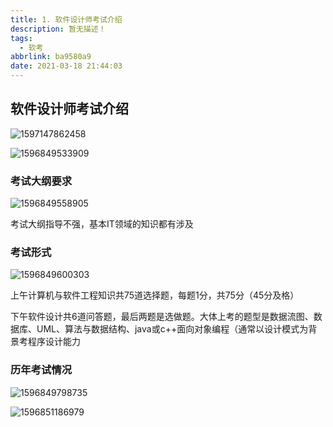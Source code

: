 ```yaml
---
title: 1. 软件设计师考试介绍
description: 暂无描述！
tags:
  - 软考
abbrlink: ba9580a9
date: 2021-03-18 21:44:03
---
```






## 软件设计师考试介绍

![1597147862458](http://blog.cdn.ionluo.cn/blog/1597147661322.png)

![1596849533909](http://blog.cdn.ionluo.cn/blog/1596849533909.png)



### 考试大纲要求

![1596849558905](http://blog.cdn.ionluo.cn/blog/1596849558905.png)

考试大纲指导不强，基本IT领域的知识都有涉及

### 考试形式

![1596849600303](http://blog.cdn.ionluo.cn/blog/1596849600303.png)

上午计算机与软件工程知识共75道选择题，每题1分，共75分（45分及格）

下午软件设计共6道问答题，最后两题是选做题。大体上考的题型是数据流图、数据库、UML、算法与数据结构、java或c++面向对象编程（通常以设计模式为背景考程序设计能力



### 历年考试情况

![1596849798735](http://blog.cdn.ionluo.cn/blog/1596849798735.png)



![1596851186979](http://blog.cdn.ionluo.cn/blog/1596851186979.png)

